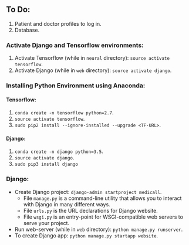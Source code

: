 ## To Do:
1. Patient and doctor profiles to log in.
2. Database.

### Activate Django and Tensorflow environments:
1. Activate Tensorflow (while in `neural` directory): `source activate tensorflow`.
2. Activate Django (while in `web` directory): `source activate django`.

### Installing Python Environment using Anaconda:

#### Tensorflow:
1. `conda create -n tensorflow python=2.7`.
2. `source activate tensorflow`.
3. `sudo pip2 install --ignore-installed --upgrade <TF-URL>`.

#### Django:
1. `conda create -n django python=3.5`.
2. `source activate django`.
3. `sudo pip3 install django`

### Django:
- Create Django project: `django-admin startproject medicall`.
  + File `manage.py` is a command-line utility that allows you to interact with Django in many different ways.
  + File `urls.py` is the URL declarations for Django website.
  + File `wsgi.py` is an entry-point for WSGI-compatible web servers to serve your project.
- Run web-server (while in `web` directory): `python manage.py runserver`.
- To create Django app: `python manage.py startapp website`.
